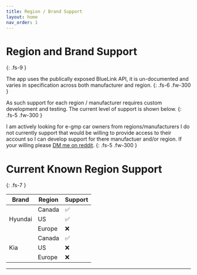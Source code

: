 ```yaml
---
title: Region / Brand Support
layout: home
nav_order: 1
---
```


# Region and Brand Support
{: .fs-9 }

The app uses the publically exposed BlueLink API, it is un-documented and varies in specification across both manufacturer and region.
{: .fs-6 .fw-300 }

As such support for each region / manufacturer requires custom development and testing. The current level of support is shown below.
{: .fs-5 .fw-300 }

I am actively looking for e-gmp car owners from regions/manufacturers I do not currently support that would be willing to provide access to their account so I can develop support for there manufactuer and/or region. If your willing please [DM me on reddit](https://www.reddit.com/user/andyfase/).
{: .fs-5 .fw-300 }

# Current Known Region Support
{: .fs-7 }

<table class="styled-table">
<thead>
  <tr>
    <th class="styled-table-col">Brand</th>
    <th>Region</th>
    <th>Support</th>
  </tr>
</thead>
<tbody>
<tr>
<td rowspan=3 class="styled-table-col">Hyundai</td>
<td>Canada</td>
<td>&#x2705;</td>
</tr>
<tr>
<td>US</td>
<td style="text-size: 40">&#x2705;</td>
</tr>
<tr class="styled-table-row">
<td>Europe</td>
<td>&#x274C;</td>
</tr>
<tr>
<td rowspan=3 class="styled-table-col">Kia</td>
<td>Canada</td>
<td>&#x2705;</td>
</tr>
<tr>
<td>US</td>
<td>&#x274C;</td>
</tr>
<tr>
<td>Europe</td>
<td>&#x274C;</td>
</tr>
</tbody>
</table>


----
